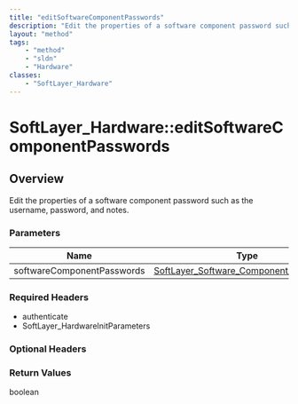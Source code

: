 ```yaml
---
title: "editSoftwareComponentPasswords"
description: "Edit the properties of a software component password such as the username, password, and notes."
layout: "method"
tags:
    - "method"
    - "sldn"
    - "Hardware"
classes:
    - "SoftLayer_Hardware"
---
```

# SoftLayer_Hardware::editSoftwareComponentPasswords
## Overview 
Edit the properties of a software component password such as the username, password, and notes. 

### Parameters 
|Name | Type | Description |
| --- | --- | --- |
|softwareComponentPasswords| <a href='/reference/datatypes/SoftLayer_Software_Component_Password'>SoftLayer_Software_Component_Password[] </a>| |


### Required Headers
* authenticate
* SoftLayer_HardwareInitParameters

### Optional Headers

### Return Values
boolean

